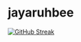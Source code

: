 # jayaruhbee
[![GitHub Streak](https://streak-stats.demolab.com/?user=jayaruhbee&theme=neon-palenight&date_format=d%20F%2C%20Y)](https://git.io/streak-stats)
